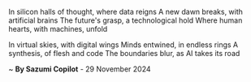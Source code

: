 In silicon halls of thought, where data reigns
A new dawn breaks, with artificial brains
The future's grasp, a technological hold
Where human hearts, with machines, unfold

In virtual skies, with digital wings
Minds entwined, in endless rings
A synthesis, of flesh and code
The boundaries blur, as AI takes its road

~ <b>By Sazumi Copilot</b> - 29 November 2024